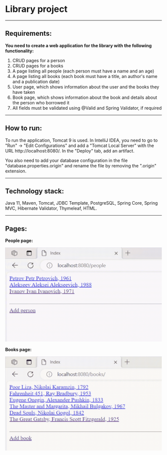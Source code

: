 # Library project
___
## Requirements:

__You need to create a web application for the library with the following functionality:__

1. CRUD pages for a person
2. CRUD pages for a books
3. A page listing all people (each person must have a name and an age)
4. A page listing all books (each book must have a title, an author's name and a publication date)
5. User page, which shows information about the user and the books they have taken
6. Book page, which shows information about the book and details about the person who borrowed it
7. All fields must be validated using @Valid and Spring Validator, if required

___
## How to run:

To run the application, Tomcat 9 is used. In IntelliJ IDEA, you need to go to "Run" -> "Edit Configurations" and add a "Tomcat Local Server" with the URL http://localhost:8080/. In the "Deploy" tab, add an artifact.

You also need to add your database configuration in the file "database.properties.origin" and rename the file by removing the ".origin" extension.

___
## Technology stack:

Java 11, Maven, Tomcat, JDBC Template, PostgreSQL, Spring Core, Spring MVC, Hibernate Validator, Thymeleaf, HTML.

___

## Pages: 
__People page:__

![People page](gif/people.gif)

__Books page:__

![Books page](gif/books.gif)

